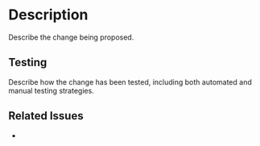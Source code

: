 # Description

Describe the change being proposed.

## Testing

Describe how the change has been tested, including both automated and manual testing strategies.

## Related Issues

- <!-- Link to any related issues here. Use keywords like "Fixes #123" or "Closes #123" to automatically close them. -->

<!--
Please see our CONTRIBUTING guide at https://github.com/gemini-cli-extensions/flutter/blob/main/CONTRIBUTING.md
Contributions to this project must be accompanied by a Contributor License Agreement: https://cla.developers.google.com/about
-->
